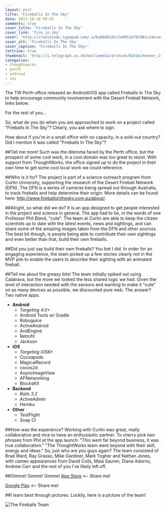 ```yaml
---
layout: post
title: "Fireballs In The Sky"
date: 2013-10-18 09:42
comments: true
cover_title: 'Fireballs In The Sky'
cover_link: 'fire_in_sky'
cover: 'http://creoleindc.typepad.com/.a/6a00d8341c5e0053ef01901c24ecad970b-800wi'
cover_alt: 'Fireballs In The Sky'
cover_caption: 'Fireballs In The Sky!'
lettrine: true
thumbnail: 'http://i.telegraph.co.uk/multimedia/archive/01414/meteor_1414384c.jpg'
categories:
- thoughtworks
- perth
- android
- ios
---
```

The TW Perth office released an Android/iOS app called Fireballs In The Sky to help encourage community involvement with the Desert Fireball Network, links below.

For the rest of you...

So, what do you do when you are approached to work on a project called "Fireballs In The Sky"? 
Clearly, you ask where to sign.

How about if you're in a small office with no capacity, in a sold-out country?
Did I mention it was called "Fireballs In The Sky"?

##Tell me more!
Such was the dilemma faced by the Perth office, but the prospect of some cool work, in a cool domain was too great to resist. With support from ThoughtWorks, the office signed up to do the project in their own time to get some cool local work we could reference.

##Who is it for?
The project is part of a science outreach program from Curtin University, supporting the research of the Desert Fireball Network (DFN). The DFN is a series of cameras being spread out through Australia, to track fireballs and help determine their origin. More details can be found here: http://www.fireballsinthesky.com.au/about/.

##Alright, so what did we do?
It is an app designed to get people interested in the project and science in general. The app had to be, in the words of one Professor Phil Bland, "cute".  The team at Curtin are able to keep the citizen scientists up to date with the latest events, news and sightings, and can share some of the amazing images taken from the DFN and other sources. The best bit though, is people being able to contribute their own sightings and even better than that, build their own fireballs.

##Did you just say build their own fireballs?
You bet I did. In order for an engaging experience, the team picked up a few stories clearly not in the MVP pile to enable the users to describe their sighting with an animated fireball.

##Tell me about the greasy bits!
The team initially spiked out using Calatrava, but the more we looked the less shared logic we had. Given the level of interaction needed with the sensors and wanting to make it "cute" on as many devices as possible, we discounted pure web. The answer? Two native apps.

* **Android**
  * _Targeting 4.0+_
  * Android Tools w/ Gradle
  * Roboguice
  * ActiveAndroid
  * AndEngine
  * Retrofit
  * Jackson
* **iOS**
  * _Targeting iOS6+_
  * Cocoapods
  * MagicalRecord
  * cocos2d
  * AsyncImageView
  * AFNetworking
  * BlocksKit
* **Backend**
  * _Rails 3.2_
  * ActiveAdmin
  * Heroku
* **Other**
  * TestFlight
  * Snap CI

##How was the experience?
Working with Curtin was great, really collaborative and nice to have an enthusiastic partner. To cherry pick two phrases from Phil at the app launch:
"This went far beyond business, it was true collaboration."
"The ThoughtWorks team went beyond with their skill, energy and ideas."
So, just who are you guys again?
The team consisted of Brad Ward, Ray Grasso, Mike Gardiner, Mark Togher and Nathan Jones, with cameo appearances from David Colls, Maia Sauren, Diana Adorno, Andrew Carr and the rest of you I've likely left off.

##Gimme! Gimme! Gimme!
[App Store](http://bit.ly/1eZ68BA) <-- Share me!

[Google Play](http://bit.ly/1eK6X1S) <-- Share me!

##I learn best through pictures.
Luckily, here is a picture of the team!

![The Fireballs Team](/assets/images/fireballs_team.jpg "Fireballs Team!")
